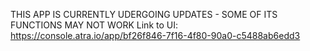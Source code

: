 THIS APP IS CURRENTLY UDERGOING UPDATES - SOME OF ITS FUNCTIONS MAY NOT WORK
Link to UI: https://console.atra.io/app/bf26f846-7f16-4f80-90a0-c5488ab6edd3 
